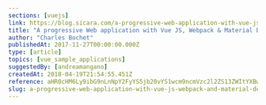 ```yaml
---
sections: [vuejs]
link: https://blog.sicara.com/a-progressive-web-application-with-vue-js-webpack-material-design-part-1-c243e2e6e402
title: "A progressive Web application with Vue JS, Webpack & Material Design [Part 1]"
author: "Charles Bochet"
publishedAt: 2017-11-27T00:00:00.000Z
type: [article]
topics: [vue_sample_applications]
suggestedBy: [andreamangano]
createdAt: 2018-04-19T21:54:55.451Z
reference: aHR0cHM6Ly9ibG9nLnNpY2FyYS5jb20vYS1wcm9ncmVzc2l2ZS13ZWItYXBwbGljYXRpb24td2l0aC12dWUtanMtd2VicGFjay1tYXRlcmlhbC1kZXNpZ24tcGFydC0xLWMyNDNlMmU2ZTQwMg
slug: a-progressive-web-application-with-vue-js-webpack-and-material-design-[part-1]-by-charles-bochet
---
```

